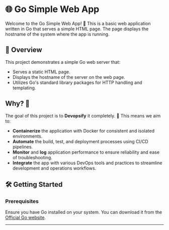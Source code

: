 # 🌐 Go Simple Web App

Welcome to the Go Simple Web App! 🚀 This is a basic web application written in Go that serves a simple HTML page. The page displays the hostname of the system where the app is running.

## 📜 Overview

This project demonstrates a simple Go web server that:

- Serves a static HTML page.
- Displays the hostname of the server on the web page.
- Utilizes Go's standard library packages for HTTP handling and templating.

## Why? 🥅

The goal of this project is to **Devopsify** it completely. 🎯 This means we aim to:

- **Containerize** the application with Docker for consistent and isolated environments.
- **Automate** the build, test, and deployment processes using CI/CD pipelines.
- **Monitor** and **log** application performance to ensure reliability and ease of troubleshooting.
- **Integrate** the app with various DevOps tools and practices to streamline development and operations workflows.

## 🛠️ Getting Started

### Prerequisites

Ensure you have Go installed on your system. You can download it from the [Official Go website](https://go.dev/dl/).


---